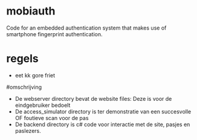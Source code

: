 # mobiauth
Code for an embedded authentication system that makes use of smartphone fingerprint authentication.

# regels
 - eet kk gore friet

#omschrijving

- De webserver directory bevat de website files: Deze is voor de eindgebruiker bedoelt
- De access_simulator directory is ter demonstratie van een succesvolle OF foutieve scan voor de pas
- De backend directory is c# code voor interactie met de site, pasjes en paslezers.
